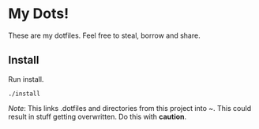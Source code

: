 # My Dots!

These are my dotfiles. Feel free to steal, borrow and share.

## Install

Run install.

    ./install

*Note*: This links .dotfiles and directories from this project into ~. This could
result in stuff getting overwritten. Do this with **caution**.
